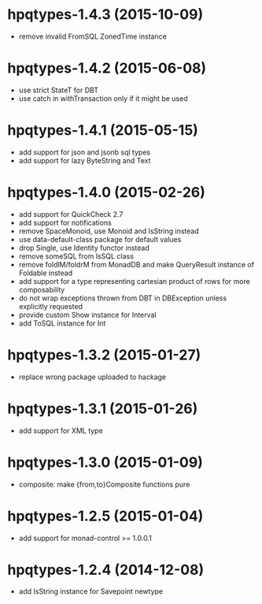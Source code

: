 # hpqtypes-1.4.3 (2015-10-09)
* remove invalid FromSQL ZonedTime instance

# hpqtypes-1.4.2 (2015-06-08)
* use strict StateT for DBT
* use catch in withTransaction only if it might be used

# hpqtypes-1.4.1 (2015-05-15)
* add support for json and jsonb sql types
* add support for lazy ByteString and Text

# hpqtypes-1.4.0 (2015-02-26)
* add support for QuickCheck 2.7
* add support for notifications
* remove SpaceMonoid, use Monoid and IsString instead
* use data-default-class package for default values
* drop Single, use Identity functor instead
* remove someSQL from IsSQL class
* remove foldlM/foldrM from MonadDB and make QueryResult instance of Foldable instead
* add support for a type representing cartesian product of rows for more composability
* do not wrap exceptions thrown from DBT in DBException unless explicitly requested
* provide custom Show instance for Interval
* add ToSQL instance for Int

# hpqtypes-1.3.2 (2015-01-27)
* replace wrong package uploaded to hackage

# hpqtypes-1.3.1 (2015-01-26)
* add support for XML type

# hpqtypes-1.3.0 (2015-01-09)
* composite: make {from,to}Composite functions pure

# hpqtypes-1.2.5 (2015-01-04)
* add support for monad-control >= 1.0.0.1

# hpqtypes-1.2.4 (2014-12-08)
* add IsString instance for Savepoint newtype

